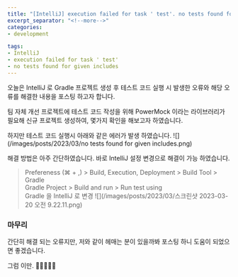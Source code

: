 ```yaml
---
title: "[IntelliJ] execution failed for task ' test'. no tests found for given includes (--tests filter)"
excerpt_separator: "<!--more-->"
categories:
- development

tags:
- IntelliJ
- execution failed for task ' test'
- no tests found for given includes
---
```


오늘은 IntelliJ 로 Gradle 프로젝트 생성 후 테스트 코드 실행 시 발생한 오류와 해당 오류를 해결한 내용을 포스팅 하고자 합니다. 

팀 자체 개선 프로젝트에 테스트 코드 작성을 위해 PowerMock 이라는 라이브러리가 필요해 신규 프로젝트 생성하여, 몇가지 확인을 해보고자 하였습니다.

하지만 테스트 코드 실행시 아래와 같은 에러가 발생 하였습니다.
![](/images/posts/2023/03/no tests found for given includes.png)
<!--more-->

해결 방법은 아주 간단하였습니다. 바로 IntelliJ 설정 변경으로 해결이 가능 하였습니다.

> Prefereness (⌘ + ,) > Build, Execution, Deployment > Build Tool > Gradle  
> Gradle Project > Build and run > Run test using   
> Gradle 을 IntelliJ 로 변경
![](/images/posts/2023/03/스크린샷 2023-03-20 오전 9.22.11.png)


### 마무리
간단히 해결 되는 오류지만, 저와 같이 헤매는 분이 있을까봐 포스팅 하니 도움이 되었으면 좋겠습니다.

그럼 이만. 🥕👋🏼🖐🏼